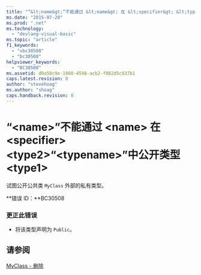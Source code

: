 ```yaml
---
title: "“&lt;name&gt;”不能通过 &lt;name&gt; 在 &lt;specifier&gt; &lt;type2&gt;“&lt;typename&gt;”中公开类型 &lt;type1&gt; | Microsoft Docs"
ms.date: "2015-07-20"
ms.prod: ".net"
ms.technology: 
  - "devlang-visual-basic"
ms.topic: "article"
f1_keywords: 
  - "vbc30508"
  - "bc30508"
helpviewer_keywords: 
  - "BC30508"
ms.assetid: d0a58c9e-1860-4598-acb2-f082d5c937b1
caps.latest.revision: 8
author: "stevehoag"
ms.author: "shoag"
caps.handback.revision: 8
---
```

# “&lt;name&gt;”不能通过 &lt;name&gt; 在 &lt;specifier&gt; &lt;type2&gt;“&lt;typename&gt;”中公开类型 &lt;type1&gt;
试图公开公共类 `MyClass` 外部的私有类型。  
  
 **错误 ID：**BC30508  
  
### 更正此错误  
  
-   将该类型声明为 `Public`。  
  
## 请参阅  
 [MyClass \- 删除](http://msdn.microsoft.com/zh-cn/5db36f9b-f796-4b6a-ba34-cac1fde6eb62)